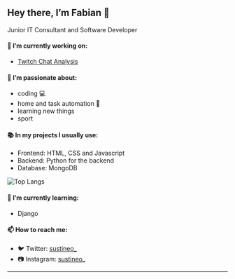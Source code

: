 <!-- **fabieu/fabieu** is a ✨ _special_ ✨ repository because its `README.md` (this file) appears on your GitHub profile. -->

## Hey there, I’m Fabian 👋
Junior IT Consultant and Software Developer

#### 🔭 I’m currently working on:
- [Twitch Chat Analysis](https://twitchat.sustineo.de/)

#### 💙 I’m passionate about:
- coding 💻
- home and task automation 📰
- learning new things
- sport

#### 📚 In my projects I usually use:
- Frontend: HTML, CSS and Javascript
- Backend:  Python for the backend
- Database: MongoDB

![Top Langs](https://github-readme-stats.vercel.app/api/top-langs/?username=fabieu&layout=compact&theme=react)

#### 🔎 I’m currently learning:
- Django

#### 📫 How to reach me:
- 🐦 Twitter: [sustineo_](https://twitter.com/sustineo_)  
- 📷 Instagram: [sustineo_](https://instagram.com/sustineo_)

---
